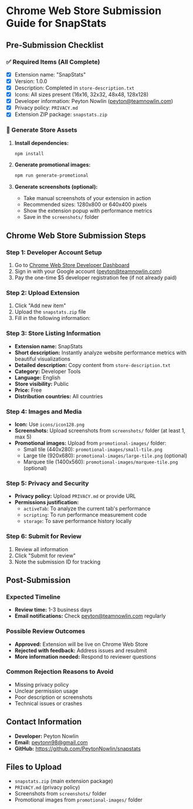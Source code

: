 # Chrome Web Store Submission Guide for SnapStats

## Pre-Submission Checklist

### ✅ Required Items (All Complete)
- [x] Extension name: "SnapStats"
- [x] Version: 1.0.0
- [x] Description: Completed in `store-description.txt`
- [x] Icons: All sizes present (16x16, 32x32, 48x48, 128x128)
- [x] Developer information: Peyton Nowlin (peyton@teamnowlin.com)
- [x] Privacy policy: `PRIVACY.md`
- [x] Extension ZIP package: `snapstats.zip`

### 🔄 Generate Store Assets
1. **Install dependencies:**
   ```bash
   npm install
   ```

2. **Generate promotional images:**
   ```bash
   npm run generate-promotional
   ```

3. **Generate screenshots (optional):**
   - Take manual screenshots of your extension in action
   - Recommended sizes: 1280x800 or 640x400 pixels
   - Show the extension popup with performance metrics
   - Save in the `screenshots/` folder

## Chrome Web Store Submission Steps

### Step 1: Developer Account Setup
1. Go to [Chrome Web Store Developer Dashboard](https://chrome.google.com/webstore/devconsole/)
2. Sign in with your Google account (peyton@teamnowlin.com)
3. Pay the one-time $5 developer registration fee (if not already paid)

### Step 2: Upload Extension
1. Click "Add new item"
2. Upload the `snapstats.zip` file
3. Fill in the following information:

### Step 3: Store Listing Information
- **Extension name:** SnapStats
- **Short description:** Instantly analyze website performance metrics with beautiful visualizations
- **Detailed description:** Copy content from `store-description.txt`
- **Category:** Developer Tools
- **Language:** English
- **Store visibility:** Public
- **Price:** Free
- **Distribution countries:** All countries

### Step 4: Images and Media
- **Icon:** Use `icons/icon128.png`
- **Screenshots:** Upload screenshots from `screenshots/` folder (at least 1, max 5)
- **Promotional images:** Upload from `promotional-images/` folder:
  - Small tile (440x280): `promotional-images/small-tile.png`
  - Large tile (920x680): `promotional-images/large-tile.png` (optional)
  - Marquee tile (1400x560): `promotional-images/marquee-tile.png` (optional)

### Step 5: Privacy and Security
- **Privacy policy:** Upload `PRIVACY.md` or provide URL
- **Permissions justification:** 
  - `activeTab`: To analyze the current tab's performance
  - `scripting`: To run performance measurement code
  - `storage`: To save performance history locally

### Step 6: Submit for Review
1. Review all information
2. Click "Submit for review"
3. Note the submission ID for tracking

## Post-Submission

### Expected Timeline
- **Review time:** 1-3 business days
- **Email notifications:** Check peyton@teamnowlin.com regularly

### Possible Review Outcomes
- **Approved:** Extension will be live on Chrome Web Store
- **Rejected with feedback:** Address issues and resubmit
- **More information needed:** Respond to reviewer questions

### Common Rejection Reasons to Avoid
- Missing privacy policy
- Unclear permission usage
- Poor description or screenshots
- Technical issues or crashes

## Contact Information
- **Developer:** Peyton Nowlin
- **Email:** peytonn98@gmail.com
- **GitHub:** https://github.com/PeytonNowlin/snapstats

## Files to Upload
- `snapstats.zip` (main extension package)
- `PRIVACY.md` (privacy policy)
- Screenshots from `screenshots/` folder
- Promotional images from `promotional-images/` folder 